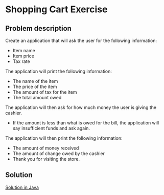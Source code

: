 # Shopping Cart Exercise

## Problem description

Create an application that will ask the user for the following information:
* Item name
* Item price
* Tax rate

The application will print the following information:
* The name of the item
* The price of the item
* The amount of tax for the item
* The total amount owed

The application will then ask for how much money the user is giving the cashier.
* If the amount is less than what is owed for the bill, the application will say insufficient funds and ask again.

The application will then print the following information:
* The amount of money received
* The amount of change owed by the cashier
* Thank you for visiting the store.

## Solution

[Solution in Java](ShoppingCart.java)